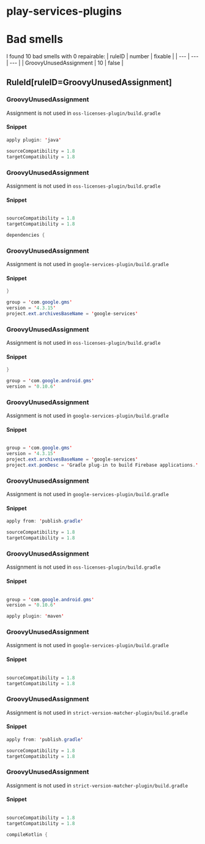 # play-services-plugins 
 
# Bad smells
I found 10 bad smells with 0 repairable:
| ruleID | number | fixable |
| --- | --- | --- |
| GroovyUnusedAssignment | 10 | false |
## RuleId[ruleID=GroovyUnusedAssignment]
### GroovyUnusedAssignment
Assignment is not used
in `oss-licenses-plugin/build.gradle`
#### Snippet
```java
apply plugin: 'java'

sourceCompatibility = 1.8
targetCompatibility = 1.8

```

### GroovyUnusedAssignment
Assignment is not used
in `oss-licenses-plugin/build.gradle`
#### Snippet
```java

sourceCompatibility = 1.8
targetCompatibility = 1.8

dependencies {
```

### GroovyUnusedAssignment
Assignment is not used
in `google-services-plugin/build.gradle`
#### Snippet
```java
}

group = 'com.google.gms'
version = '4.3.15'
project.ext.archivesBaseName = 'google-services'
```

### GroovyUnusedAssignment
Assignment is not used
in `oss-licenses-plugin/build.gradle`
#### Snippet
```java
}

group = 'com.google.android.gms'
version = '0.10.6'

```

### GroovyUnusedAssignment
Assignment is not used
in `google-services-plugin/build.gradle`
#### Snippet
```java

group = 'com.google.gms'
version = '4.3.15'
project.ext.archivesBaseName = 'google-services'
project.ext.pomDesc = 'Gradle plug-in to build Firebase applications.'
```

### GroovyUnusedAssignment
Assignment is not used
in `google-services-plugin/build.gradle`
#### Snippet
```java
apply from: 'publish.gradle'

sourceCompatibility = 1.8
targetCompatibility = 1.8

```

### GroovyUnusedAssignment
Assignment is not used
in `oss-licenses-plugin/build.gradle`
#### Snippet
```java

group = 'com.google.android.gms'
version = '0.10.6'

apply plugin: 'maven'
```

### GroovyUnusedAssignment
Assignment is not used
in `google-services-plugin/build.gradle`
#### Snippet
```java

sourceCompatibility = 1.8
targetCompatibility = 1.8

```

### GroovyUnusedAssignment
Assignment is not used
in `strict-version-matcher-plugin/build.gradle`
#### Snippet
```java
apply from: 'publish.gradle'

sourceCompatibility = 1.8
targetCompatibility = 1.8

```

### GroovyUnusedAssignment
Assignment is not used
in `strict-version-matcher-plugin/build.gradle`
#### Snippet
```java

sourceCompatibility = 1.8
targetCompatibility = 1.8

compileKotlin {
```

